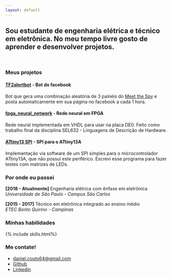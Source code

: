 ```yaml
---
layout: default
---
```


## Sou estudante de engenharia elétrica e técnico em eletrônica. No meu tempo livre gosto de aprender e desenvolver projetos.
<br>

### Meus projetos
#### [TF2alertbot](https://github.com/couto0/TF2alertbot) - Bot do facebook
Bot que gera uma combinação aleatória de 3 painéis do [Meet the Spy](https://www.youtube.com/watch?v=OR4N5OhcY9s) e posta automaticamente em sua página no facebook a cada 1 hora.

#### [fpga_neural_network](https://github.com/couto0/fpga_neural_network) - Rede neural em FPGA
Rede neural implementada em VHDL para usar na placa DE0. Feito como trabalho final da disciplina SEL632 - Linguagens de Descrição de Hardware.

#### [ATtiny13 SPI](https://github.com/couto0/attiny13_spi) - SPI para o ATtiny13A
Implementação via software de um SPI simples para o microcontrolador ATtiny13A, que não possui este periférico. Escrevi esse programa para fazer testes com matrizes de LEDs.

### Por onde eu passei

**[2018 - Atualmente]**
Engenharia elétrica com ênfase em eletrônica  
*Universidade de São Paulo - Campus São Carlos*

**[2015 - 2017]**
Técnico em eletrônica integrado ao ensino médio  
*ETEC Bento Quirino - Campinas*

### Minhas habilidades
{% include skills.html%}

### Me contate!

* daniel.couto64@gmail.com
* [Github](https://github.com/couto0)
* [Linkedin](https://www.linkedin.com/in/daniel-couto-525a53170/)

